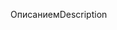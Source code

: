 <span data-ttu-id="8bb42-101">Описанием</span><span class="sxs-lookup"><span data-stu-id="8bb42-101">Description</span></span>
